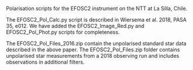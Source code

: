 Polarisation scripts for the EFOSC2 instrument on the NTT at La Silla, Chile.

The EFOSC2_Pol_Calc.py script is described in Wiersema et al. 2018, PASA 35, e012. 
We have added the EFOSC2_Image_Red.py and EFOSC2_Pol_Phot.py scripts for
completeness.

The EFOSC2_Pol_Files_2016.zip contain the unpolarised standard star data described
in the above paper. The EFOSC2_Pol_Files.zip folder contains unpolarised star measurements
from a 2018 observing run and includes observations in additional filters.

